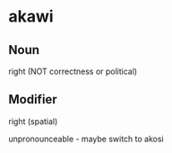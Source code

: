 akawi
===

Noun
---

right (NOT correctness or political)

Modifier
---

right (spatial)

unpronounceable - maybe switch to akosi